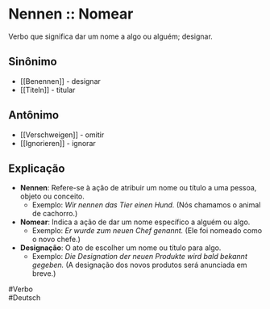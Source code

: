 # Nennen :: Nomear
<!--SR:!2024-11-08,4,270-->
Verbo que significa dar um nome a algo ou alguém; designar.

## Sinônimo
- [[Benennen]] - designar  
- [[Titeln]] - titular  

## Antônimo
- [[Verschweigen]] - omitir  
- [[Ignorieren]] - ignorar  

## Explicação
- **Nennen**: Refere-se à ação de atribuir um nome ou título a uma pessoa, objeto ou conceito.
  - Exemplo: *Wir nennen das Tier einen Hund.* (Nós chamamos o animal de cachorro.)
- **Nomear**: Indica a ação de dar um nome específico a alguém ou algo.
  - Exemplo: *Er wurde zum neuen Chef genannt.* (Ele foi nomeado como o novo chefe.)
- **Designação**: O ato de escolher um nome ou título para algo.
  - Exemplo: *Die Designation der neuen Produkte wird bald bekannt gegeben.* (A designação dos novos produtos será anunciada em breve.)

#Verbo  
#Deutsch